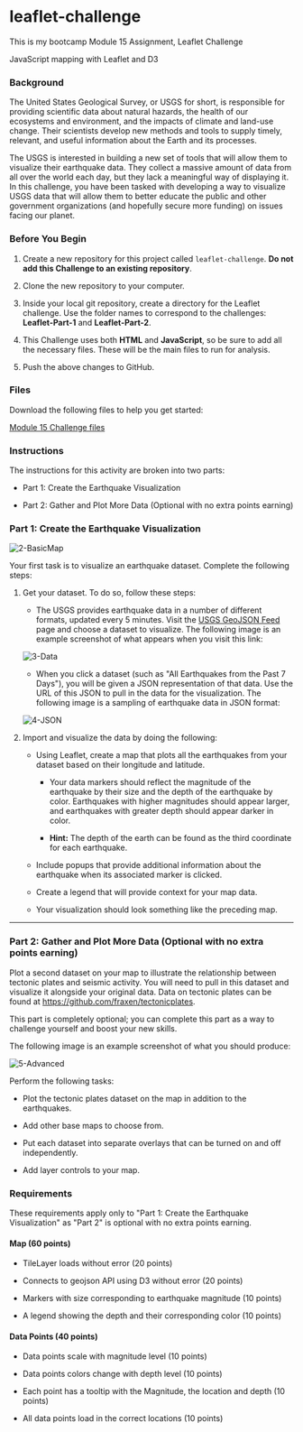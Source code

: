 # leaflet-challenge
This is my bootcamp Module 15 Assignment, Leaflet Challenge

JavaScript mapping with Leaflet and D3
  <div class="description user_content "><div id="bootcamp">
<img style="display: none;" src="https://static.bc-edx.com/data/dl-1-2/m15/lms/img/banner.jpg" alt="lesson banner">
    <h3>Background</h3>
    <p>The United States Geological Survey, or USGS for short, is responsible for providing scientific data about natural hazards, the health of our ecosystems and environment, and the impacts of climate and land-use change. Their scientists develop new methods and tools to supply timely, relevant, and useful information about the Earth and its processes.</p>
    <p>The USGS is interested in building a new set of tools that will allow them to visualize their earthquake data. They collect a massive amount of data from all over the world each day, but they lack a meaningful way of displaying it. In this challenge, you have been tasked with developing a way to visualize USGS data that will allow them to better educate the public and other government organizations (and hopefully secure more funding) on issues facing our planet.</p>
    <h3>Before You Begin</h3>
    <ol>
        <li>
            <p>Create a new repository for this project called <code>leaflet-challenge</code>. <strong>Do not add this Challenge to an existing repository</strong>.</p>
        </li>
        <li>
            <p>Clone the new repository to your computer.</p>
        </li>
        <li>
            <p>Inside your local git repository, create a directory for the Leaflet challenge. Use the folder names to correspond to the challenges: <strong>Leaflet-Part-1</strong> and <strong>Leaflet-Part-2</strong>.</p>
        </li>
        <li>
            <p>This Challenge uses both <strong>HTML</strong> and <strong>JavaScript</strong>, so be sure to add all the necessary files. These will be the main files to run for analysis.</p>
        </li>
        <li>
            <p>Push the above changes to GitHub.</p>
        </li>
    </ol>
    <h3>Files</h3>
    <p>Download the following files to help you get started:</p>
    <p><a href="https://static.bc-edx.com/data/dl-1-2/m15/lms/starter/Starter_Code.zip">Module 15 Challenge files</a></p>
    <h3>Instructions</h3>
    <p>The instructions for this activity are broken into two parts:</p>
    <ul>
        <li>
            <p>Part 1: Create the Earthquake Visualization</p>
        </li>
        <li>
            <p>Part 2: Gather and Plot More Data (Optional with no extra points earning)</p>
        </li>
    </ul>
    <h3>Part 1: Create the Earthquake Visualization</h3>
    <p><img src="https://static.bc-edx.com/data/dl-1-2/m15/lms/img/2-BasicMap.jpg" alt="2-BasicMap"></p>
    <p>Your first task is to visualize an earthquake dataset. Complete the following steps:</p>
    <ol>
        <li>
            <p>Get your dataset. To do so, follow these steps:</p>
            <ul>
                <li>The USGS provides earthquake data in a number of different formats, updated every 5 minutes. Visit the <a href="http://earthquake.usgs.gov/earthquakes/feed/v1.0/geojson.php">USGS GeoJSON Feed</a> page and choose a dataset to visualize. The following image is an example screenshot of what appears when you visit this link:</li>
            </ul>
            <p><img src="https://static.bc-edx.com/data/dl-1-2/m15/lms/img/3-Data.jpg" alt="3-Data"></p>
            <ul>
                <li>When you click a dataset (such as "All Earthquakes from the Past 7 Days"), you will be given a JSON representation of that data. Use the URL of this JSON to pull in the data for the visualization. The following image is a sampling of earthquake data in JSON format:</li>
            </ul>
            <p><img src="https://static.bc-edx.com/data/dl-1-2/m15/lms/img/4-JSON.jpg" alt="4-JSON"></p>
        </li>
        <li>
            <p>Import and visualize the data by doing the following:</p>
            <ul>
                <li>
                    <p>Using Leaflet, create a map that plots all the earthquakes from your dataset based on their longitude and latitude.</p>
                    <ul>
                        <li>
                            <p>Your data markers should reflect the magnitude of the earthquake by their size and the depth of the earthquake by color. Earthquakes with higher magnitudes should appear larger, and earthquakes with greater depth should appear darker in color.</p>
                        </li>
                        <li>
                            <p><strong>Hint:</strong> The depth of the earth can be found as the third coordinate for each earthquake.</p>
                        </li>
                    </ul>
                </li>
                <li>
                    <p>Include popups that provide additional information about the earthquake when its associated marker is clicked.</p>
                </li>
                <li>
                    <p>Create a legend that will provide context for your map data.</p>
                </li>
                <li>
                    <p>Your visualization should look something like the preceding map.</p>
                </li>
            </ul>
        </li>
    </ol>
    <hr>
    <h3>Part 2: Gather and Plot More Data (Optional with no extra points earning)</h3>
    <p>Plot a second dataset on your map to illustrate the relationship between tectonic plates and seismic activity. You will need to pull in this dataset and visualize it alongside your original data. Data on tectonic plates can be found at <a href="https://github.com/fraxen/tectonicplates">https://github.com/fraxen/tectonicplates</a>.</p>
    <p>This part is completely optional; you can complete this part as a way to challenge yourself and boost your new skills.</p>
    <p>The following image is an example screenshot of what you should produce:</p>
    <p><img src="https://static.bc-edx.com/data/dl-1-2/m15/lms/img/5-Advanced.jpg" alt="5-Advanced"></p>
    <p>Perform the following tasks:</p>
    <ul>
        <li>
            <p>Plot the tectonic plates dataset on the map in addition to the earthquakes.</p>
        </li>
        <li>
            <p>Add other base maps to choose from.</p>
        </li>
        <li>
            <p>Put each dataset into separate overlays that can be turned on and off independently.</p>
        </li>
        <li>
            <p>Add layer controls to your map.</p>
        </li>
    </ul>
    <h3>Requirements</h3>
    <p>These requirements apply only to "Part 1: Create the Earthquake Visualization" as "Part 2" is optional with no extra points earning.</p>
    <h4>Map (60 points)</h4>
    <ul>
        <li>
            <p>TileLayer loads without error (20 points)</p>
        </li>
        <li>
            <p>Connects to geojson API using D3 without error (20 points)</p>
        </li>
        <li>
            <p>Markers with size corresponding to earthquake magnitude (10 points)</p>
        </li>
        <li>
            <p>A legend showing the depth and their corresponding color (10 points)</p>
        </li>
    </ul>
    <h4>Data Points (40 points)</h4>
    <ul>
        <li>
            <p>Data points scale with magnitude level (10 points)</p>
        </li>
        <li>
            <p>Data points colors change with depth level (10 points)</p>
        </li>
        <li>
            <p>Each point has a tooltip with the Magnitude, the location and depth (10 points)</p>
        </li>
        <li>
            <p>All data points load in the correct locations (10 points)</p>
        </li>
    </ul>

